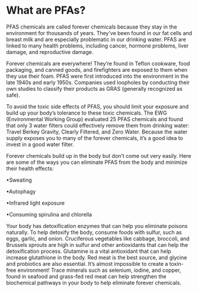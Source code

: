 # What are PFAs?

PFAS chemicals are called forever chemicals because they stay in the environment for thousands of years. They’ve been found in our fat cells and breast milk and are especially problematic in our drinking water. PFAS are linked to many health problems, including cancer, hormone problems, liver damage, and reproductive damage.

Forever chemicals are everywhere! They’re found in Teflon cookware, food packaging, and canned goods, and firefighters are exposed to them when they use their foam. PFAS were first introduced into the environment in the late 1940s and early 1950s. Companies used loopholes by conducting their own studies to classify their products as GRAS (generally recognized as safe).

To avoid the toxic side effects of PFAS, you should limit your exposure and build up your body’s tolerance to these toxic chemicals. The EWG (Environmental Working Group) evaluated 25 PFAS chemicals and found that only 3 water filters could effectively remove them from drinking water: Travel Berkey Gravity, Clearly Filtered, and Zero Water. Because the water supply exposes you to many of the forever chemicals, it’s a good idea to invest in a good water filter.

Forever chemicals build up in the body but don’t come out very easily. Here are some of the ways you can eliminate PFAS from the body and minimize their health effects:

•Sweating

•Autophagy

•Infrared light exposure

•Consuming spirulina and chlorella

Your body has detoxification enzymes that can help you eliminate poisons naturally. To help detoxify the body, consume foods with sulfur, such as eggs, garlic, and onion. Cruciferous vegetables like cabbage, broccoli, and Brussels sprouts are high in sulfur and other antioxidants that can help the detoxification process. Glutamine is a vital antioxidant that can help increase glutathione in the body. Red meat is the best source, and glycine and probiotics are also essential. It’s almost impossible to create a toxin-free environment! Trace minerals such as selenium, iodine, and copper, found in seafood and grass-fed red meat can help strengthen the biochemical pathways in your body to help eliminate forever chemicals.